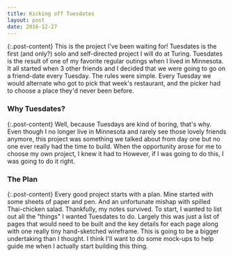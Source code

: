 ```yaml
---
title: Kicking off Tuesdates
layout: post
date: 2016-12-27
---
```


{:.post-content}
This is the project I've been waiting for! Tuesdates is the first (and only?) solo and self-directed project I will do at Turing. Tuesdates is the result of one of my favorite regular outings when I lived in Minnesota. It all started when 3 other friends and I decided that we were going to go on a friend-date every Tuesday. The rules were simple. Every Tuesday we would alternate who got to pick that week's restaurant, and the picker had to choose a place they'd never been before.

### Why Tuesdates?

{:.post-content}
Well, because Tuesdays are kind of boring, that's why. Even though I no longer live in Minnesota and rarely see those lovely friends anymore, this project was something we talked about from day one but no one ever really had the time to build. When the opportunity arose for me to choose my own project, I knew it had to However, if I was going to do this, I was going to do it right.

### The Plan

{:.post-content}
Every good project starts with a plan. Mine started with some sheets of paper and pen. And an unfortunate mishap with spilled Thai-chicken salad. Thankfully, my notes survived. To start, I wanted to list out all the "things" I wanted Tuesdates to do. Largely this was just a list of pages that would need to be built and the key details for each page along with one really tiny hand-sketched wireframe. This is going to be a bigger undertaking than I thought. I think I'll want to do some mock-ups to help guide me when I actually start building this thing.
